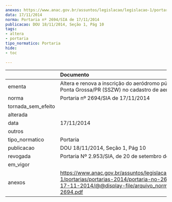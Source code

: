 ```yaml
---
anexos: https://www.anac.gov.br/assuntos/legislacao/legislacao-1/portarias/portarias-2014/portaria-no-2694-sia-de-17-11-2014/@@display-file/arquivo_norma/PA2014-2694.pdf
data: 17/11/2014
norma: Portaria nº 2694/SIA de 17/11/2014
publicacao: DOU 18/11/2014, Seção 1, Pág 10
tags:
- altera
- portaria
tipo_normatico: Portaria
hide: 
- toc 
 
---
```


|                    | Documento                                                                                                                                                         |
|:-------------------|:------------------------------------------------------------------------------------------------------------------------------------------------------------------|
| ementa             | Altera e renova a inscrição do aeródromo público de Ponta Grossa/PR (SSZW) no cadastro de aeródromos.                                                             |
| norma              | Portaria nº 2694/SIA de 17/11/2014                                                                                                                                |
| tornada_sem_efeito |                                                                                                                                                                   |
| alterada           |                                                                                                                                                                   |
| data               | 17/11/2014                                                                                                                                                        |
| outros             |                                                                                                                                                                   |
| tipo_normatico     | Portaria                                                                                                                                                          |
| publicacao         | DOU 18/11/2014, Seção 1, Pág 10                                                                                                                                   |
| revogada           | Portaria Nº 2.953/SIA, de 20 de setembro de 2018                                                                                                                  |
| em_vigor           |                                                                                                                                                                   |
| anexos             | https://www.anac.gov.br/assuntos/legislacao/legislacao-1/portarias/portarias-2014/portaria-no-2694-sia-de-17-11-2014/@@display-file/arquivo_norma/PA2014-2694.pdf |